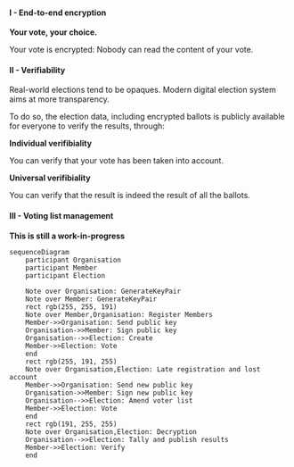 #### I - End-to-end encryption

**Your vote, your choice.**

Your vote is encrypted: Nobody can read the content of your vote.

#### II - Verifiability

Real-world elections tend to be opaques.
Modern digital election system aims at more transparency.

To do so, the election data, including encrypted ballots is publicly available for everyone to verify the results, through:

**Individual verifibiality**

You can verify that your vote has been taken into account.

**Universal verifibiality**

You can verify that the result is indeed the result of all the ballots.

#### III - Voting list management

**This is still a work-in-progress**

```mermaid
sequenceDiagram
    participant Organisation
    participant Member
    participant Election

	Note over Organisation: GenerateKeyPair
	Note over Member: GenerateKeyPair
    rect rgb(255, 255, 191)
	Note over Member,Organisation: Register Members
    Member->>Organisation: Send public key
    Organisation->>Member: Sign public key
    Organisation-->>Election: Create
    Member->>Election: Vote
    end
    rect rgb(255, 191, 255)
	Note over Organisation,Election: Late registration and lost account
    Member->>Organisation: Send new public key
    Organisation->>Member: Sign new public key
    Organisation-->>Election: Amend voter list
    Member->>Election: Vote
    end
    rect rgb(191, 255, 255)
	Note over Organisation,Election: Decryption
    Organisation-->>Election: Tally and publish results
    Member->>Election: Verify
    end
```

